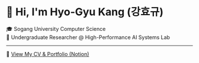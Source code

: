 # 👋 Hi, I'm Hyo-Gyu Kang (강효규)

🎓 Sogang University Computer Science  
🔬 Undergraduate Researcher @ High-Performance AI Systems Lab  

---

📄 [View My CV & Portfolio (Notion)](https://your-notion-link)
